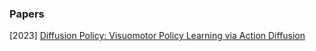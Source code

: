 ### Papers

[2023] [Diffusion Policy: Visuomotor Policy Learning via Action Diffusion](https://arxiv.org/abs/2303.04137)
